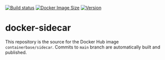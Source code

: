 [![Build status](https://github.com/containerbase/sidecar/workflows/build/badge.svg)](https://github.com/containerbase/sidecar/actions?query=workflow%3Abuild)
[![Docker Image Size](https://img.shields.io/docker/image-size/containerbase/sidecar/latest)](https://hub.docker.com/r/containerbase/sidecar)
[![Version](https://img.shields.io/docker/v/containerbase/sidecar/latest)](https://hub.docker.com/r/containerbase/sidecar)

# docker-sidecar

This repository is the source for the Docker Hub image `containerbase/sidecar`. Commits to `main` branch are automatically built and published.

